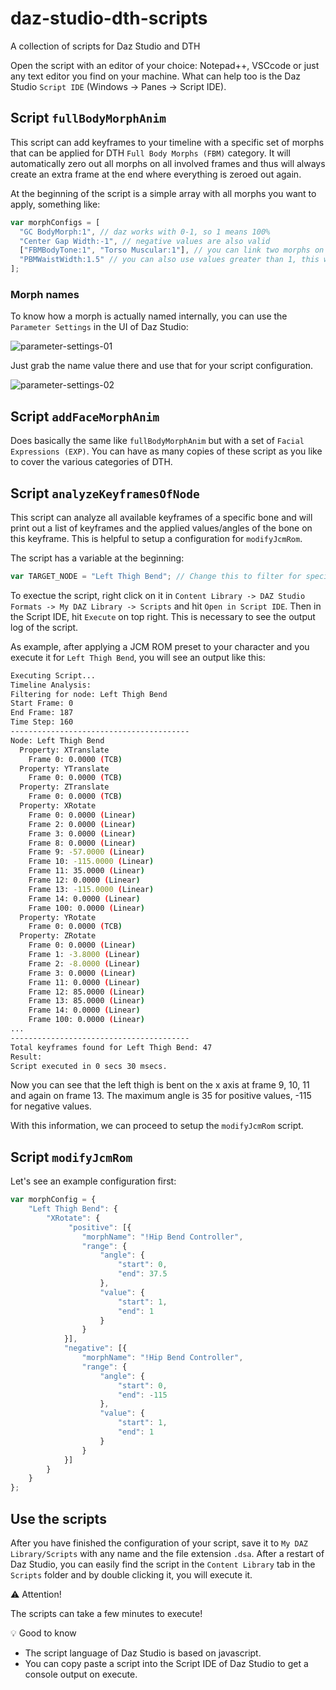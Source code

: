 # daz-studio-dth-scripts
A collection of scripts for Daz Studio and DTH

Open the script with an editor of your choice: Notepad++, VSCcode or just any text editor you find on your machine. What can help too is the Daz Studio `Script IDE` (Windows -> Panes -> Script IDE).

## Script `fullBodyMorphAnim`

This script can add keyframes to your timeline with a specific set of morphs that can be applied for DTH `Full Body Morphs (FBM)` category. It will automatically zero out all morphs on all involved frames and thus will always create an extra frame at the end where everything is zeroed out again.

 At the beginning of the script is a simple array with all morphs you want to apply, something like:

```javascript
var morphConfigs = [
  "GC BodyMorph:1", // daz works with 0-1, so 1 means 100%
  "Center Gap Width:-1", // negative values are also valid
  ["FBMBodyTone:1", "Torso Muscular:1"], // you can link two morphs on the same frame
  "PBMWaistWidth:1.5" // you can also use values greater than 1, this would be 150%
];
```

### Morph names

To know how a morph is actually named internally, you can use the `Parameter Settings` in the UI of Daz Studio:

![parameter-settings-01](https://github.com/user-attachments/assets/bcc5a5d5-bebd-4751-8b29-12c3b67e8622)

Just grab the name value there and use that for your script configuration.

![parameter-settings-02](https://github.com/user-attachments/assets/6c28c802-d1b3-4c3f-be97-493e2b2616b1)

## Script `addFaceMorphAnim`

Does basically the same like `fullBodyMorphAnim` but with a set of `Facial Expressions (EXP)`. You can have as many copies of these script as you like to cover the various categories of DTH.

## Script `analyzeKeyframesOfNode`

This script can analyze all available keyframes of a specific bone and will print out a list of keyframes and the applied values/angles of the bone on this keyframe. 
This is helpful to setup a configuration for `modifyJcmRom`.

The script has a variable at the beginning:
```javascript
var TARGET_NODE = "Left Thigh Bend"; // Change this to filter for specific node/bone
```

To exectue the script, right click on it in `Content Library -> DAZ Studio Formats -> My DAZ Library -> Scripts` and hit `Open in Script IDE`. Then in the Script IDE, hit `Execute` on top right. This is necessary to see the output log of the script.

As example, after applying a JCM ROM preset to your character and you execute it for `Left Thigh Bend`, you will see an output like this:

```bash
Executing Script...
Timeline Analysis:
Filtering for node: Left Thigh Bend
Start Frame: 0
End Frame: 187
Time Step: 160
----------------------------------------
Node: Left Thigh Bend
  Property: XTranslate
    Frame 0: 0.0000 (TCB)
  Property: YTranslate
    Frame 0: 0.0000 (TCB)
  Property: ZTranslate
    Frame 0: 0.0000 (TCB)
  Property: XRotate
    Frame 0: 0.0000 (Linear)
    Frame 2: 0.0000 (Linear)
    Frame 3: 0.0000 (Linear)
    Frame 8: 0.0000 (Linear)
    Frame 9: -57.0000 (Linear)
    Frame 10: -115.0000 (Linear)
    Frame 11: 35.0000 (Linear)
    Frame 12: 0.0000 (Linear)
    Frame 13: -115.0000 (Linear)
    Frame 14: 0.0000 (Linear)
    Frame 100: 0.0000 (Linear)
  Property: YRotate
    Frame 0: 0.0000 (TCB)
  Property: ZRotate
    Frame 0: 0.0000 (Linear)
    Frame 1: -3.8000 (Linear)
    Frame 2: -8.0000 (Linear)
    Frame 3: 0.0000 (Linear)
    Frame 11: 0.0000 (Linear)
    Frame 12: 85.0000 (Linear)
    Frame 13: 85.0000 (Linear)
    Frame 14: 0.0000 (Linear)
    Frame 100: 0.0000 (Linear)
...
----------------------------------------
Total keyframes found for Left Thigh Bend: 47
Result: 
Script executed in 0 secs 30 msecs.
```

Now you can see that the left thigh is bent on the x axis at frame 9, 10, 11 and again on frame 13. The maximum angle is 35 for positive values, -115 for negative values.

With this information, we can proceed to setup the `modifyJcmRom` script.

## Script `modifyJcmRom`

Let's see an example configuration first:
```javascript
var morphConfig = {
    "Left Thigh Bend": {
        "XRotate": {
        	 "positive": [{
                "morphName": "!Hip Bend Controller",
                "range": {
                    "angle": {
                        "start": 0,
                        "end": 37.5
                    },
                    "value": {
                        "start": 1,
                        "end": 1
                    }
                }
            }],
            "negative": [{
                "morphName": "!Hip Bend Controller",
                "range": {
                    "angle": {
                        "start": 0,
                        "end": -115
                    },
                    "value": {
                        "start": 1,
                        "end": 1
                    }
                }
            }]
        }
    }
};
```

## Use the scripts

After you have finished the configuration of your script, save it to `My DAZ Library/Scripts` with any name and the file extension `.dsa`. After a restart of Daz Studio, you can easily find the script in the `Content Library` tab in the `Scripts` folder and by double clicking it, you will execute it.

⚠️ Attention!

The scripts can take a few minutes to execute!

💡 Good to know

- The script language of Daz Studio is based on javascript.
- You can copy paste a script into the Script IDE of Daz Studio to get a console output on execute.